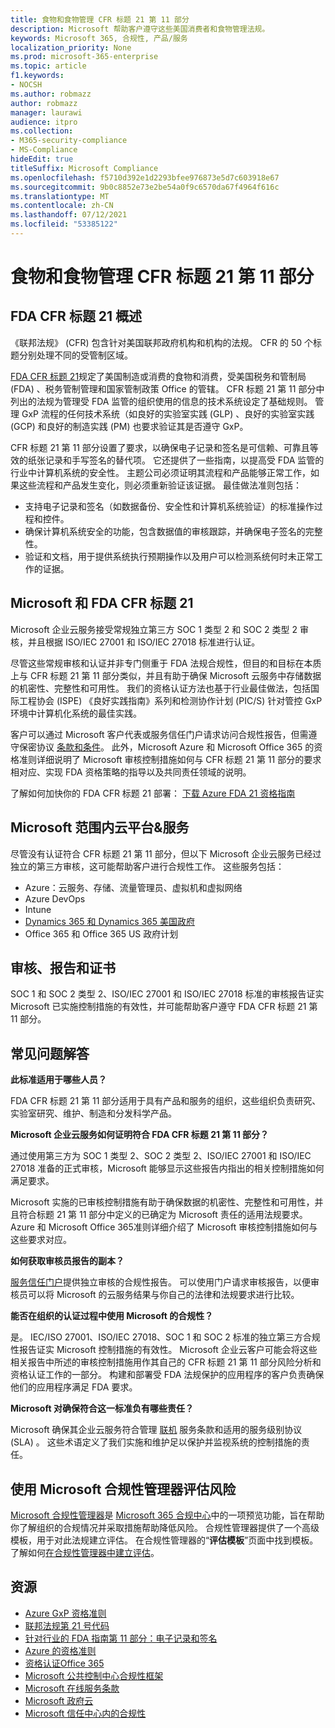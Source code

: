 ```yaml
---
title: 食物和食物管理 CFR 标题 21 第 11 部分
description: Microsoft 帮助客户遵守这些美国消费者和食物管理法规。
keywords: Microsoft 365, 合规性, 产品/服务
localization_priority: None
ms.prod: microsoft-365-enterprise
ms.topic: article
f1.keywords:
- NOCSH
ms.author: robmazz
author: robmazz
manager: laurawi
audience: itpro
ms.collection:
- M365-security-compliance
- MS-Compliance
hideEdit: true
titleSuffix: Microsoft Compliance
ms.openlocfilehash: f5710d392e1d2293bfee976873e5d7c603918e67
ms.sourcegitcommit: 9b0c8852e73e2be54a0f9c6570da67f4964f616c
ms.translationtype: MT
ms.contentlocale: zh-CN
ms.lasthandoff: 07/12/2021
ms.locfileid: "53385122"
---
```

# <a name="food-and-drug-administration-cfr-title-21-part-11"></a>食物和食物管理 CFR 标题 21 第 11 部分

## <a name="fda-cfr-title-21-overview"></a>FDA CFR 标题 21 概述

《联邦法规》 (CFR) 包含针对美国联邦政府机构和机构的法规。 CFR 的 50 个标题分别处理不同的受管制区域。

[FDA CFR 标题 21](https://aka.ms/FDA-CFR)规定了美国制造或消费的食物和消费，受美国税务和管制局 (FDA) 、税务管制管理和国家管制政策 Office 的管辖。 CFR 标题 21 第 11 部分中列出的法规为管理受 FDA 监管的组织使用的信息的技术系统设定了基础规则。 管理 GxP 流程的任何技术系统（如良好的实验室实践 (GLP) 、良好的实验室实践 (GCP) 和良好的制造实践 (PM) 也要求验证其是否遵守 GxP。

CFR 标题 21 第 11 部分设置了要求，以确保电子记录和签名是可信赖、可靠且等效的纸张记录和手写签名的替代项。 它还提供了一些指南，以提高受 FDA 监管的行业中计算机系统的安全性。 主题公司必须证明其流程和产品能够正常工作，如果这些流程和产品发生变化，则必须重新验证该证据。 最佳做法准则包括：

- 支持电子记录和签名（如数据备份、安全性和计算机系统验证）的标准操作过程和控件。
- 确保计算机系统安全的功能，包含数据值的审核跟踪，并确保电子签名的完整性。
- 验证和文档，用于提供系统执行预期操作以及用户可以检测系统何时未正常工作的证据。

## <a name="microsoft-and-fda-cfr-title-21"></a>Microsoft 和 FDA CFR 标题 21

Microsoft 企业云服务接受常规独立第三方 SOC 1 类型 2 和 SOC 2 类型 2 审核，并且根据 ISO/IEC 27001 和 ISO/IEC 27018 标准进行认证。

尽管这些常规审核和认证并非专门侧重于 FDA 法规合规性，但目的和目标在本质上与 CFR 标题 21 第 11 部分类似，并且有助于确保 Microsoft 云服务中存储数据的机密性、完整性和可用性。 我们的资格认证方法也基于行业最佳做法，包括国际工程协会 (ISPE) 《良好实践指南》系列和检测协作计划 (PIC/S) 针对管控 GxP 环境中计算机化系统的最佳实践。

客户可以通过 Microsoft 客户代表或服务信任门户请求访问合规性报告，但需遵守保密协议 [条款和条件](https://aka.ms/stphelp)。 此外，Microsoft Azure 和 Microsoft Office 365 的资格准则详细说明了 Microsoft 审核控制措施如何与 CFR 标题 21 第 11 部分的要求相对应、实现 FDA 资格策略的指导以及共同责任领域的说明。

了解如何加快你的 FDA CFR 标题 21 部署： [下载 Azure FDA 21 资格指南](https://go.microsoft.com/fwlink/p/?linkid=2086604)

## <a name="microsoft-in-scope-cloud-platforms--services"></a>Microsoft 范围内云平台&服务

尽管没有认证符合 CFR 标题 21 第 11 部分，但以下 Microsoft 企业云服务已经过独立的第三方审核，这可能帮助客户进行合规性工作。 这些服务包括：

- Azure：云服务、存储、流量管理员、虚拟机和虚拟网络
- Azure DevOps
- Intune
- [Dynamics 365 和 Dynamics 365 美国政府](https://aka.ms/d365-compliance-list)
- Office 365 和 Office 365 US 政府计划

## <a name="audits-reports-and-certificates"></a>审核、报告和证书

SOC 1 和 SOC 2 类型 2、ISO/IEC 27001 和 ISO/IEC 27018 标准的审核报告证实 Microsoft 已实施控制措施的有效性，并可能帮助客户遵守 FDA CFR 标题 21 第 11 部分。

## <a name="frequently-asked-questions"></a>常见问题解答

**此标准适用于哪些人员？**

FDA CFR 标题 21 第 11 部分适用于具有产品和服务的组织，这些组织负责研究、实验室研究、维护、制造和分发科学产品。

**Microsoft 企业云服务如何证明符合 FDA CFR 标题 21 第 11 部分？**

通过使用第三方为 SOC 1 类型 2、SOC 2 类型 2、ISO/IEC 27001 和 ISO/IEC 27018 准备的正式审核，Microsoft 能够显示这些报告内指出的相关控制措施如何满足要求。

Microsoft 实施的已审核控制措施有助于确保数据的机密性、完整性和可用性，并且符合标题 21 第 11 部分中定义的已确定为 Microsoft 责任的适用法规要求。 Azure 和 Microsoft Office 365准则详细介绍了 Microsoft 审核控制措施如何与这些要求对应。

**如何获取审核员报告的副本？**

[服务信任门户](https://aka.ms/stphelp)提供独立审核的合规性报告。 可以使用门户请求审核报告，以便审核员可以将 Microsoft 的云服务结果与你自己的法律和法规要求进行比较。

**能否在组织的认证过程中使用 Microsoft 的合规性？**

是。 IEC/ISO 27001、ISO/IEC 27018、SOC 1 和 SOC 2 标准的独立第三方合规性报告证实 Microsoft 控制措施的有效性。 Microsoft 企业云客户可能会将这些相关报告中所述的审核控制措施用作其自己的 CFR 标题 21 第 11 部分风险分析和资格认证工作的一部分。 构建和部署受 FDA 法规保护的应用程序的客户负责确保他们的应用程序满足 FDA 要求。

**Microsoft 对确保符合这一标准负有哪些责任？**

Microsoft 确保其企业云服务符合管理 [联机](https://www.microsoftvolumelicensing.com/DocumentSearch.aspx?Mode=3&DocumentTypeId=31) 服务条款和适用的服务级别协议 (SLA) 。 这些术语定义了我们实施和维护足以保护并监视系统的控制措施的责任。

## <a name="use-microsoft-compliance-manager-to-assess-your-risk"></a>使用 Microsoft 合规性管理器评估风险

[Microsoft 合规性管理器](/microsoft-365/compliance/compliance-manager)是 [Microsoft 365 合规中心](/microsoft-365/compliance/microsoft-365-compliance-center)中的一项预览功能，旨在帮助你了解组织的合规情况并采取措施帮助降低风险。 合规性管理器提供了一个高级模板，用于对此法规建立评估。 在合规性管理器的“**评估模板**”页面中找到模板。 了解如何[在合规性管理器中建立评估](/microsoft-365/compliance/compliance-manager-assessments)。

## <a name="resources"></a>资源

- [Azure GxP 资格准则](https://aka.ms/gxpcompliance)
- [联邦法规第 21 号代码](https://aka.ms/FDA-CFR)
- [针对行业的 FDA 指南第 11 部分：电子记录和签名](https://www.fda.gov/RegulatoryInformation/Guidances/ucm125067.htm)
- [Azure 的资格准则](https://aka.ms/azurefda21cfrpart11qualguide)
- [资格认证Office 365](https://aka.ms/o365-qualification-guideline)
- [Microsoft 公共控制中心合规性框架](https://www.microsoft.com/trust-center/compliance/compliance-overview)
- [Microsoft 在线服务条款](https://aka.ms/Online-Services-Terms)
- [Microsoft 政府云](https://aka.ms/govt-cloud)
- [Microsoft 信任中心内的合规性](https://www.microsoft.com/trust-center/compliance/compliance-overview)
